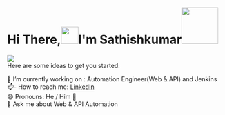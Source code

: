 # Hi There,<img src='https://camo.githubusercontent.com/35d3d11359a49bf12aebb834cc13fd81b95eff4e/68747470733a2f2f6d656469612e67697068792e636f6d2f6d656469612f6876524a434c467a6361737252346961377a2f67697068792e676966' height='40'>I'm Sathishkumar<img src="https://www.smileysapp.com/gif-emoji/waving-hi.gif" width="85">

<img src="https://github.com/AGSathishkumar/AGSATHISHKUMAR/blob/main/123%20(1).jpg"><br>
Here are some ideas to get you started:<br>

🔭 I’m currently working on : Automation Engineer(Web & API) and Jenkins <br>
📫- How to reach me: <a href="https://www.linkedin.com/in/sathishkumar-sdet/">LinkedIn</a> <br>
😄 Pronouns: He / Him 👨<br>
💬 Ask me about Web & API Automation
